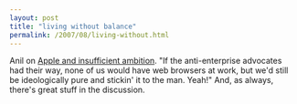 ```yaml
---
layout: post
title: "living without balance"
permalink: /2007/08/living-without.html
---
```


Anil on [Apple and insufficient ambition](http://www.dashes.com/anil/2007/08/the-enterprise-apple-and-insufficient-ambition.html). "If the anti-enterprise advocates had their way, none of us would have web browsers at work, but we'd still be ideologically pure and stickin' it to the man. Yeah!" And, as always, there's great stuff in the discussion.